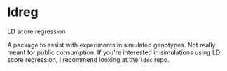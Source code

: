 # ldreg
LD score regression

A package to assist with experiments in simulated genotypes. 
Not really meant for public consumption.
If you're interested in simulations using LD score regression, I recommend looking at the `ldsc` repo.
